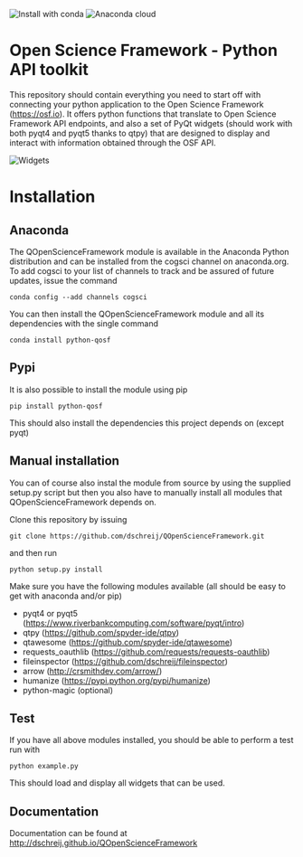 ![Install with conda](https://anaconda.org/cogsci/python-qosf/badges/installer/conda.svg)
![Anaconda cloud](https://anaconda.org/cogsci/python-qosf/badges/version.svg)

# Open Science Framework - Python API toolkit
This repository should contain everything you need to start off with connecting your python application to the Open Science Framework (https://osf.io). It offers python functions that translate to Open Science Framework API endpoints, and also a set of PyQt widgets (should work with both pyqt4 and pyqt5 thanks to qtpy) that are designed to display and interact with information obtained through the OSF API.

![Widgets](https://dschreij.github.io/images/projects/OSFScreenshots.png)

# Installation

## Anaconda

The QOpenScienceFramework module is available in the Anaconda Python distribution and can be installed from the cogsci channel on anaconda.org. To add cogsci to your list of channels to track and be assured of future updates, issue the command

    conda config --add channels cogsci

You can then install the QOpenScienceFramework module and all its dependencies with the single command

    conda install python-qosf

## Pypi

It is also possible to install the module using pip

    pip install python-qosf

This should also install the dependencies this project depends on (except pyqt)

## Manual installation

You can of course also instal the module from source by using the supplied setup.py script but then you also have to manually install all modules that QOpenScienceFramework depends on.

Clone this repository by issuing

    git clone https://github.com/dschreij/QOpenScienceFramework.git

and then run

    python setup.py install

Make sure you have the following modules available (all should be easy to get with anaconda and/or pip)

- pyqt4 or pyqt5 (https://www.riverbankcomputing.com/software/pyqt/intro)
- qtpy (https://github.com/spyder-ide/qtpy)
- qtawesome (https://github.com/spyder-ide/qtawesome)
- requests_oauthlib (https://github.com/requests/requests-oauthlib)
- fileinspector (https://github.com/dschreij/fileinspector)
- arrow (http://crsmithdev.com/arrow/)
- humanize (https://pypi.python.org/pypi/humanize)
- python-magic (optional)

## Test
If you have all above modules installed, you should be able to perform a test run with

    python example.py

This should load and display all widgets that can be used.

## Documentation

Documentation can be found at <http://dschreij.github.io/QOpenScienceFramework>

